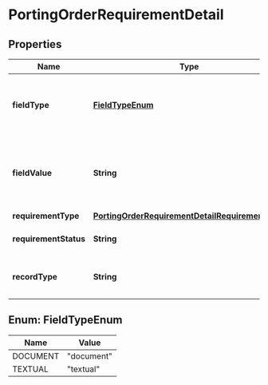 

# PortingOrderRequirementDetail


## Properties

| Name | Type | Description | Notes |
|------------ | ------------- | ------------- | -------------|
|**fieldType** | [**FieldTypeEnum**](#FieldTypeEnum) | Type of value expected on field_value field |  [optional] |
|**fieldValue** | **String** | Identifies the document that satisfies this requirement |  [optional] |
|**requirementType** | [**PortingOrderRequirementDetailRequirementType**](PortingOrderRequirementDetailRequirementType.md) |  |  [optional] |
|**requirementStatus** | **String** | Status of the requirement |  [optional] |
|**recordType** | **String** | Identifies the type of the resource. |  [optional] |



## Enum: FieldTypeEnum

| Name | Value |
|---- | -----|
| DOCUMENT | &quot;document&quot; |
| TEXTUAL | &quot;textual&quot; |



